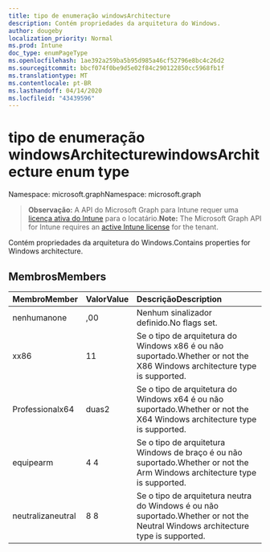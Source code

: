 ```yaml
---
title: tipo de enumeração windowsArchitecture
description: Contém propriedades da arquitetura do Windows.
author: dougeby
localization_priority: Normal
ms.prod: Intune
doc_type: enumPageType
ms.openlocfilehash: 1ae392a259ba5b95d985a46cf52796e8bc4c26d2
ms.sourcegitcommit: bbcf074f0be9d5e02f84c290122850cc5968fb1f
ms.translationtype: MT
ms.contentlocale: pt-BR
ms.lasthandoff: 04/14/2020
ms.locfileid: "43439596"
---
```

# <a name="windowsarchitecture-enum-type"></a><span data-ttu-id="87995-103">tipo de enumeração windowsArchitecture</span><span class="sxs-lookup"><span data-stu-id="87995-103">windowsArchitecture enum type</span></span>

<span data-ttu-id="87995-104">Namespace: microsoft.graph</span><span class="sxs-lookup"><span data-stu-id="87995-104">Namespace: microsoft.graph</span></span>

> <span data-ttu-id="87995-105">**Observação:** A API do Microsoft Graph para Intune requer uma [licença ativa do Intune](https://go.microsoft.com/fwlink/?linkid=839381) para o locatário.</span><span class="sxs-lookup"><span data-stu-id="87995-105">**Note:** The Microsoft Graph API for Intune requires an [active Intune license](https://go.microsoft.com/fwlink/?linkid=839381) for the tenant.</span></span>

<span data-ttu-id="87995-106">Contém propriedades da arquitetura do Windows.</span><span class="sxs-lookup"><span data-stu-id="87995-106">Contains properties for Windows architecture.</span></span>

## <a name="members"></a><span data-ttu-id="87995-107">Membros</span><span class="sxs-lookup"><span data-stu-id="87995-107">Members</span></span>
|<span data-ttu-id="87995-108">Membro</span><span class="sxs-lookup"><span data-stu-id="87995-108">Member</span></span>|<span data-ttu-id="87995-109">Valor</span><span class="sxs-lookup"><span data-stu-id="87995-109">Value</span></span>|<span data-ttu-id="87995-110">Descrição</span><span class="sxs-lookup"><span data-stu-id="87995-110">Description</span></span>|
|:---|:---|:---|
|<span data-ttu-id="87995-111">nenhuma</span><span class="sxs-lookup"><span data-stu-id="87995-111">none</span></span>|<span data-ttu-id="87995-112">,0</span><span class="sxs-lookup"><span data-stu-id="87995-112">0</span></span>|<span data-ttu-id="87995-113">Nenhum sinalizador definido.</span><span class="sxs-lookup"><span data-stu-id="87995-113">No flags set.</span></span>|
|<span data-ttu-id="87995-114">x</span><span class="sxs-lookup"><span data-stu-id="87995-114">x86</span></span>|<span data-ttu-id="87995-115">1</span><span class="sxs-lookup"><span data-stu-id="87995-115">1</span></span>|<span data-ttu-id="87995-116">Se o tipo de arquitetura do Windows x86 é ou não suportado.</span><span class="sxs-lookup"><span data-stu-id="87995-116">Whether or not the X86 Windows architecture type is supported.</span></span>|
|<span data-ttu-id="87995-117">Professional</span><span class="sxs-lookup"><span data-stu-id="87995-117">x64</span></span>|<span data-ttu-id="87995-118">duas</span><span class="sxs-lookup"><span data-stu-id="87995-118">2</span></span>|<span data-ttu-id="87995-119">Se o tipo de arquitetura do Windows x64 é ou não suportado.</span><span class="sxs-lookup"><span data-stu-id="87995-119">Whether or not the X64 Windows architecture type is supported.</span></span>|
|<span data-ttu-id="87995-120">equipe</span><span class="sxs-lookup"><span data-stu-id="87995-120">arm</span></span>|<span data-ttu-id="87995-121">4 </span><span class="sxs-lookup"><span data-stu-id="87995-121">4</span></span>|<span data-ttu-id="87995-122">Se o tipo de arquitetura Windows de braço é ou não suportado.</span><span class="sxs-lookup"><span data-stu-id="87995-122">Whether or not the Arm Windows architecture type is supported.</span></span>|
|<span data-ttu-id="87995-123">neutraliza</span><span class="sxs-lookup"><span data-stu-id="87995-123">neutral</span></span>|<span data-ttu-id="87995-124">8 </span><span class="sxs-lookup"><span data-stu-id="87995-124">8</span></span>|<span data-ttu-id="87995-125">Se o tipo de arquitetura neutra do Windows é ou não suportado.</span><span class="sxs-lookup"><span data-stu-id="87995-125">Whether or not the Neutral Windows architecture type is supported.</span></span>|







